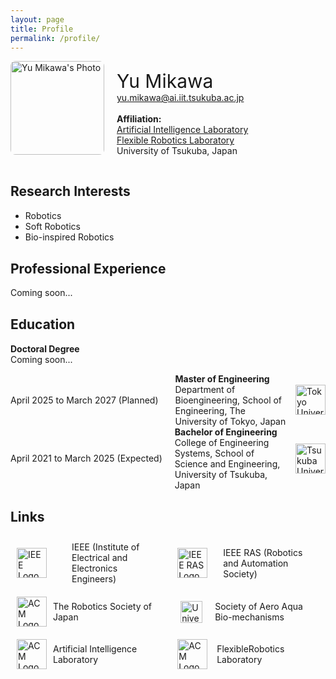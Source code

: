 ```yaml
---
layout: page
title: Profile
permalink: /profile/
---
```


<div style="display: flex; align-items: flex-start;" markdown="1">
  <img src="https://i1.rgstatic.net/ii/profile.image/11431281276355335-1725637325695_Q128/Yu-Mikawa.jpg" alt="Yu Mikawa's Photo" style="width: 150px; margin-right: 20px; border-radius: 8px;">
  
  <!-- <span style="font-size: 30px; font-weight: bold;">Yu Mikawa</span><br> -->
  <span style="font-size: 30px;">Yu Mikawa</span><br>
  yu.mikawa@ai.iit.tsukuba.ac.jp<br><br>
  **Affiliation:**<br>
  [Artificial Intelligence Laboratory](https://www.ai.iit.tsukuba.ac.jp)<br>
  [Flexible Robotics Laboratory](https://www.frlab.iit.tsukuba.ac.jp)<br>
  University of Tsukuba, Japan
  <!-- [University of Tsukuba](https://www.tsukuba.ac.jp/en/)<br>
  [School of Science and Engineering](https://sse.tsukuba.ac.jp/en/)<br>
  [College of Engineering Systems](https://www.esys.tsukuba.ac.jp)<br>
  [Artificial Intelligence Laboratory](https://www.ai.iit.tsukuba.ac.jp)<br>
  [Flexible Robotics Laboratory](https://www.frlab.iit.tsukuba.ac.jp) -->
</div>

<div style="margin-bottom: 30px;"></div>

## Research Interests
- Robotics
- Soft Robotics
- Bio-inspired Robotics


<div style="margin-bottom: 30px;"></div>

<!-- ## Contact
**Email:** yu.mikawa@ai.iit.tsukuba.ac.jp<br>
**LinkedIn:** [Yu Mikawa's LinkedIn](https://www.linkedin.com/in/yu-mikawa-0297b230b/)<br>
**ResearchGate:** [Yu Mikawa's ResearchGate](https://www.researchgate.net/profile/Yu-Mikawa)   -->


<div style="margin-bottom: 30px;"></div>

## Professional Experience
Coming soon...


<div style="margin-bottom: 30px;"></div>

## Education
**Doctoral Degree**  
Coming soon...

<!-- **Master’s Degree**   -->
<div style="display: flex; justify-content: flex-start; align-items: center;">
  <div style="margin-right: 27px; white-space: nowrap;">
    April 2025 to March 2027 (Planned) 
  </div>
  <div style="display: inline-flex; align-items: center;">
    <span> 
      <strong>Master of Engineering</strong><br>
      Department of Bioengineering, 
      School of Engineering,  
      The University of Tokyo, Japan
    </span>
    <a href="https://www.u-tokyo.ac.jp/en/index.html" target="_blank" style="margin-left: 13px;">
      <img src="https://pbs.twimg.com/profile_images/1774583774896091137/zJy327_C_400x400.jpg" style="width: 48px; height: auto;" alt="Tokyo University Logo">
    </a>
  </div>
</div>

<!-- **Bachelor’s Degree in Engineering**   -->
<div style="display: flex; justify-content: flex-start; align-items: center;">
  <div style="margin-right: 20px; white-space: nowrap;">
    April 2021 to March 2025 (Expected)
  </div>
  <div style="display: inline-flex; align-items: center;">
    <span> 
      <strong>Bachelor of Engineering</strong><br>
      College of Engineering Systems,  
      School of Science and Engineering,  
      University of Tsukuba, Japan
    </span>
    <a href="https://www.tsukuba.ac.jp/en/" target="_blank" style="margin-left: 10px;">
      <img src="https://www.tsukuba.ac.jp/images/about/UTLogo_150.png" style="width: 48px; height: auto;" alt="Tsukuba University Logo">
    </a>
  </div>
</div>


<div style="margin-bottom: 30px;"></div>

## Links

<div style="display: flex; flex-wrap: wrap; justify-content: space-between;">
    <div style="display: flex; align-items: center; margin: 10px; width: 45%;">
        <a href="https://www.ieee.org" target="_blank">
            <img src="https://www.ai.iit.tsukuba.ac.jp/images/ieee.jpg" alt="IEEE Logo" style="width: 48px; margin-right: 40px;">
        </a>
        <span>IEEE (Institute of Electrical and Electronics Engineers)</span>
    </div>
    <div style="display: flex; align-items: center; margin: 10px; width: 45%;">
        <a href="https://www.ieee-ras.org" target="_blank">
            <img src="https://www.ieee-ras.org/images/ras-resources/IEEE_RAS_logo_4C_stacked-HiRes.fw.png" alt="IEEE RAS Logo" style="width: 48px; margin-right: 25px;">
        </a>
        <span>IEEE RAS (Robotics and Automation Society)</span>
    </div>
    <div style="display: flex; align-items: center; margin: 10px; width: 45%;">
        <a href="https://www.rsj.or.jp" target="_blank">
            <img src="https://encrypted-tbn0.gstatic.com/images?q=tbn:ANd9GcTIUegG3LON-fXv9puLvvLoR80g6Rkl-qRXHQ&s" alt="ACM Logo" style="width: 48px; margin-right: 10px;">
        </a>
        <span>The Robotics Society of Japan</span>
    </div>
    <div style="display: flex; align-items: center; margin: 10px; width: 45%; align-items: center;">
        <a href="https://abmech.org/jp/" target="_blank">
            <img src="https://abmech.org/images/logo.png" alt="University of Tokyo Logo" style="width: 35px; margin-right: 20px; margin-left: 5px;">
        </a>
        <span>Society of Aero Aqua Bio-mechanisms</span>
    </div>
    <div style="display: flex; align-items: center; margin: 10px; width: 45%;">
        <a href="https://www.ai.iit.tsukuba.ac.jp/index.html" target="_blank">
            <img src="https://www.ai.iit.tsukuba.ac.jp/images/top01-2014e.gif" alt="ACM Logo" style="width: 48px; margin-right: 10px;">
        </a>
        <span>Artificial Intelligence Laboratory</span>
    </div>
    <div style="display: flex; align-items: center; margin: 10px; width: 45%;">
        <a href="https://www.frlab.iit.tsukuba.ac.jp" target="_blank">
            <img src="https://www.frlab.iit.tsukuba.ac.jp/content/themes/www.frlab.iit.tsukuba.ac.jp/images/top/member-printing.jpg" alt="ACM Logo" style="width: 48px; margin-right: 15px;">
        </a>
        <span>FlexibleRobotics Laboratory</span>
    </div>
</div>

